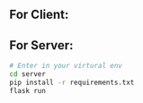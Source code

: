 ## For Client:



## For Server:
```sh
# Enter in your virtural env
cd server
pip install -r requirements.txt
flask run
```
